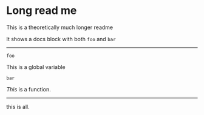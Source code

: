 <!-- DO NOT EDIT THIS FILE DIRECTLY -->
<!-- This file is machine generated from /home/oxinabox/JuliaEnvs/Readmes.jl/test/DemoReadme_large.template.md -->
# Long read me

This is a theoretically much longer readme

It shows a docs block with both `foo` and `bar`


---

```
foo
```

This is a global variable

```
bar
```

*This* is a function.


---



this is all.

